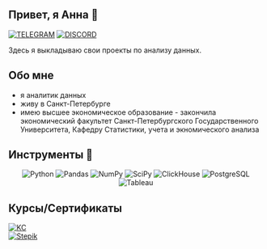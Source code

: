 ## Привет, я Анна 👋

[![TELEGRAM](https://img.shields.io/badge/TELEGRAM-0b0038??style=flat-square&logo=telegram)](https://t.me/anna567439)
[![DISCORD](https://img.shields.io/badge/DISCORD-0b0038??style=flat-square&logo=DISCORD)](https://discordapp.com/users/annakraeva/anna_krupko)

Здесь я выкладываю свои проекты по анализу данных.

</div>

## Обо мне
+ я аналитик данных
+ живу в Санкт-Петербурге
+ имею высшее экономическое образование - закончила экономический факультет Санкт-Петербургского Государственного Университета, Кафедру Статистики, учета и экномического анализа

## Инструменты 🔧

<div align="center">

![Python](https://img.shields.io/badge/-Python-FFE4E1?style=for-the-badge&logo=python&logoColor=9370DB)
![Pandas](https://img.shields.io/badge/pandas-FFE4E1?style=for-the-badge&logo=pandas&logoColor=9370DB)
![NumPy](https://img.shields.io/badge/numpy-FFE4E1?style=for-the-badge&logo=numpy&logoColor=9370DB)
![SciPy](https://img.shields.io/badge/SciPy-FFE4E1?style=for-the-badge&logo=scipy&logoColor=9370DB)
![ClickHouse](https://img.shields.io/badge/-ClickHouse-FFE4E1?style=for-the-badge&logo=Clickhouse&logoColor=9370DB)
![PostgreSQL](https://img.shields.io/badge/-PostgreSQL-FFE4E1?style=for-the-badge&logo=PostgreSQL&logoColor=9370DB)
![Tableau](https://img.shields.io/badge/-Tableau-FFE4E1?style=for-the-badge&logo=Tableau&logoColor=9370DB)

</div>

## Курсы/Сертификаты

[![KC](https://img.shields.io/badge/Karpov.courses-Аналитик_данных-red)](https://lab.karpov.courses/certificate/46ec585a-176b-463e-afe8-8e393778d86f/)<br>
[![Stepik](https://img.shields.io/badge/Stepik-Основы_статистики-blue)](https://stepik.org/cert/2158832)

</div>




<!--
**akrupko/akrupko** is a ✨ _special_ ✨ repository because its `README.md` (this file) appears on your GitHub profile.

Here are some ideas to get you started:

- 🔭 I’m currently working on ...
- 🌱 I’m currently learning ...
- 👯 I’m looking to collaborate on ...
- 🤔 I’m looking for help with ...
- 💬 Ask me about ...
- 📫 How to reach me: ...
- 😄 Pronouns: ...
- ⚡ Fun fact: ...
-->
